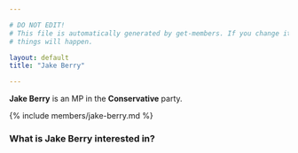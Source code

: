 ```yaml
---

# DO NOT EDIT!
# This file is automatically generated by get-members. If you change it, bad
# things will happen.

layout: default
title: "Jake Berry"

---
```


**Jake Berry** is an MP in the **Conservative** party.

{% include members/jake-berry.md %}

### What is Jake Berry interested in?


